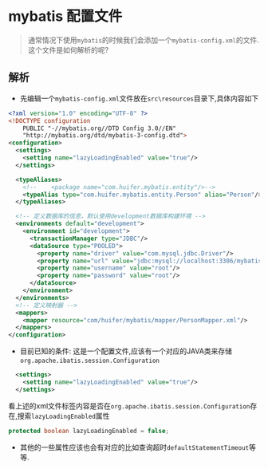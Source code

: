 # mybatis 配置文件
> 通常情况下使用`mybatis`的时候我们会添加一个`mybatis-config.xml`的文件. 这个文件是如何解析的呢?
## 解析
- 先编辑一个`mybatis-config.xml`文件放在`src\resources`目录下,具体内容如下
```xml
<?xml version="1.0" encoding="UTF-8" ?>
<!DOCTYPE configuration
    PUBLIC "-//mybatis.org//DTD Config 3.0//EN"
    "http://mybatis.org/dtd/mybatis-3-config.dtd">
<configuration>
  <settings>
    <setting name="lazyLoadingEnabled" value="true"/>
  </settings>

  <typeAliases>
    <!--    <package name="com.huifer.mybatis.entity"/>-->
    <typeAlias type="com.huifer.mybatis.entity.Person" alias="Person"/>
  </typeAliases>

  <!-- 定义数据库的信息，默认使用development数据库构建环境 -->
  <environments default="development">
    <environment id="development">
      <transactionManager type="JDBC"/>
      <dataSource type="POOLED">
        <property name="driver" value="com.mysql.jdbc.Driver"/>
        <property name="url" value="jdbc:mysql://localhost:3306/mybatis"/>
        <property name="username" value="root"/>
        <property name="password" value="root"/>
      </dataSource>
    </environment>
  </environments>
  <!-- 定义映射器 -->
  <mappers>
    <mapper resource="com/huifer/mybatis/mapper/PersonMapper.xml"/>
  </mappers>
</configuration>

```
- 目前已知的条件: 这是一个配置文件,应该有一个对应的JAVA类来存储`org.apache.ibatis.session.Configuration`
```xml
  <settings>
    <setting name="lazyLoadingEnabled" value="true"/>
  </settings>
```
看上述的xml文件标签内容是否在`org.apache.ibatis.session.Configuration`存在,搜索`lazyLoadingEnabled`属性
```java
protected boolean lazyLoadingEnabled = false;
```
- 其他的一些属性应该也会有对应的比如查询超时`defaultStatementTimeout`等等.